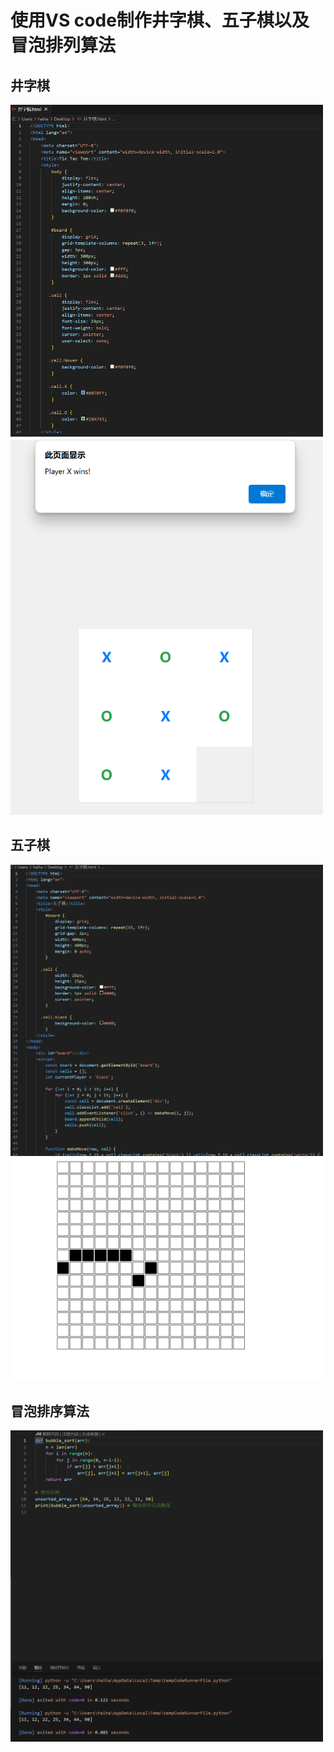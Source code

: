 # 使用VS code制作井字棋、五子棋以及冒泡排列算法

## 井字棋

<img src="https://github.com/HH42396/HH42396.github.io/blob/master/images/blog/%E4%BA%95%E5%AD%97%E6%A3%8B1.png?raw=true"  width="500" />

<img src="https://github.com/HH42396/HH42396.github.io/blob/master/images/blog/%E4%BA%95%E5%AD%97%E6%A3%8B2.png?raw=true"  width="500" />

## 五子棋

<img src="https://github.com/HH42396/HH42396.github.io/blob/master/images/blog/%E4%BA%94%E5%AD%90%E6%A3%8B1.png?raw=true"  width="500" />

<img src="https://github.com/HH42396/HH42396.github.io/blob/master/images/blog/%E4%BA%94%E5%AD%90%E6%A3%8B2.png?raw=true"  width="500" />

## 冒泡排序算法

<img src="https://github.com/HH42396/HH42396.github.io/blob/master/images/blog/%E5%86%92%E6%B3%A1%E6%8E%92%E5%BA%8F%E7%AE%97%E6%B3%95.png?raw=true"  width="500" />
